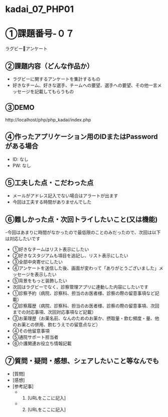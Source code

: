 # kadai_07_PHP01
# ①課題番号-０７
ラグビー🏉アンケート

## ②課題内容（どんな作品か）

- ラグビーに関するアンケートを集計するもの
- 好きなチーム、好きな選手、チームへの要望、選手への要望、その他一言メッセージを記載してもらうもの

## ③DEMO

http://localhost/php/php_kadai/index.php

## ④作ったアプリケーション用のIDまたはPasswordがある場合

- ID: なし
- PW: なし

## ⑤工夫した点・こだわった点

- メールがアドレス記入でない場合はアラートが出ます
- 今回は工夫する時間がありませんでした

## ⑥難しかった点・次回トライしたいこと(又は機能)

-今回はあまりに時間がなかったので最低限のことのみだったので、次回は以下は対応したいです
- ①好きなチームはリスト表示にしたい
- ②好きなスタジアムも項目を追記し、リスト表示にしたい
- ③全部中央寄せにしたい
- ④アンケートを送信した後、画面が変わって「ありがとうございました」メッセージを表示したい
- ⑤背景をもっと装飾したい
- 次回はラグビーでなく、診察管理アプリに連動した内容にしたいです
- ①診察予約（病院、診察科、担当のお医者様、診察の際の留意事項など記載）
- ②診察履歴（病院、診察科、担当のお医者様、診察の際の留意事項、次回までの対応事項、次回対応事項など記載）
- ③お薬理歴（お薬名前、なんのためのお薬か、摂取量・飲む頻度・量、他のお薬との併用、飲むうえでの留意点など）
- ④その他留意事項
- ⑤通院サポート担当者
- ⑥介護関連お役立ち情報記載

## ⑦質問・疑問・感想、シェアしたいこと等なんでも

- [質問]
- [感想]
- [参考記事]
  - 1. [URLをここに記入]
  - 2. [URLをここに記入]
